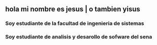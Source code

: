 ## hola mi nombre es jesus | o tambien yisus
### Soy estudiante de la facultad de ingenieria de sistemas
### Soy estudiante de analisis y desarollo de sofware del sena
